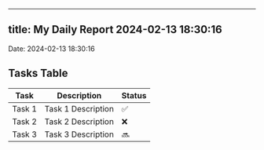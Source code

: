 
---
title: My Daily Report 2024-02-13 18:30:16
---

Date: 2024-02-13 18:30:16

## Tasks Table

| Task | Description | Status |
|------|-------------|--------|
| Task 1 | Task 1 Description | ✅ |
| Task 2 | Task 2 Description | ❌ |
| Task 3 | Task 3 Description | 🔜 |
